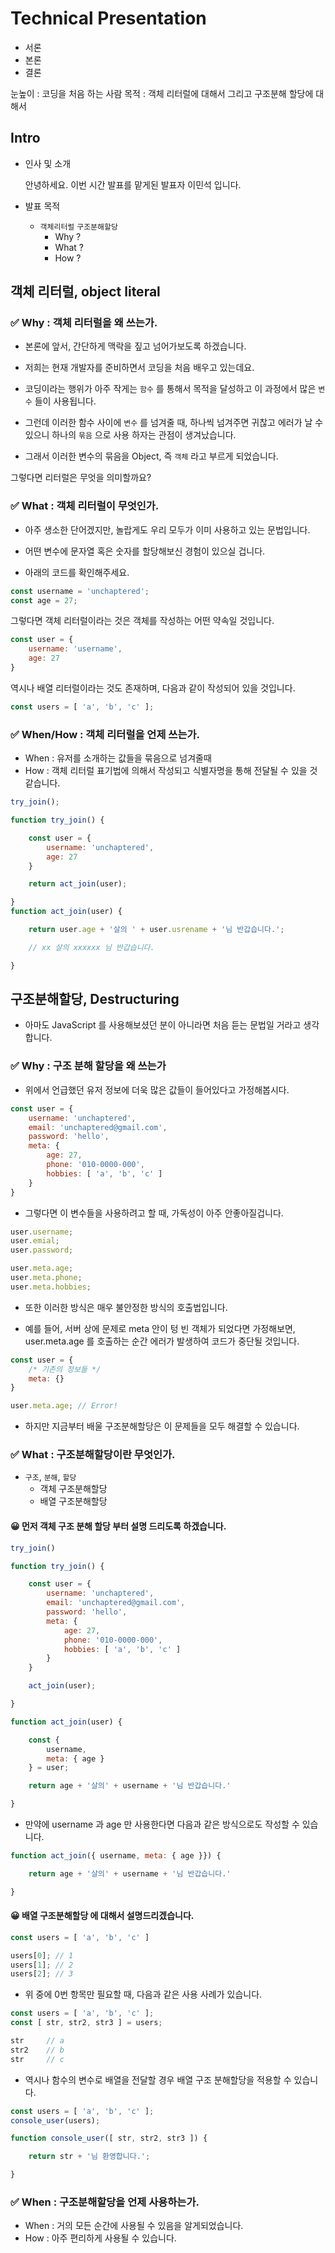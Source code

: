 # Technical Presentation

- 서론 
- 본론 
- 결론 

눈높이 : 코딩을 처음 하는 사람
목적 : 객체 리터럴에 대해서 그리고 구조분해 할당에 대해서

## Intro

- 인사 및 소개

    안녕하세요.
    이번 시간 발표를 맡게된 발표자 이민석 입니다.

- 발표 목적

    - `객체리터럴` `구조분해할당`
        - Why ?
        - What ?
        - How ?

## 객체 리터럴, object literal

### ✅ Why : 객체 리터럴을 왜 쓰는가.

- 본론에 앞서, 간단하게 맥락을 짚고 넘어가보도록 하겠습니다.

- 저희는 현재 개발자를 준비하면서 코딩을 처음 배우고 있는데요.

- 코딩이라는 행위가 아주 작게는 `함수` 를 통해서 목적을 달성하고 이 과정에서 많은 `변수` 들이 사용됩니다.

- 그런데 이러한 함수 사이에 `변수` 를 넘겨줄 때, 하나씩 넘겨주면 귀찮고 에러가 날 수 있으니 하나의 `묶음` 으로 사용 하자는 관점이 생겨났습니다.

- 그래서 이러한 변수의 묶음을 Object, 즉 `객체` 라고 부르게 되었습니다.

그렇다면 리터럴은 무엇을 의미할까요?

### ✅ What : 객체 리터럴이 무엇인가.

- 아주 생소한 단어겠지만, 놀랍게도 우리 모두가 이미 사용하고 있는 문법입니다.

- 어떤 변수에 문자열 혹은 숫자를 할당해보신 경험이 있으실 겁니다.

- 아래의 코드를 확인해주세요.

```javascript
const username = 'unchaptered';
const age = 27;
```

그렇다면 객체 리터럴이라는 것은 객체를 작성하는 어떤 약속일 것입니다.

```javascript
const user = {
    username: 'username',
    age: 27
}
```

역시나 배열 리터럴이라는 것도 존재하며, 다음과 같이 작성되어 있을 것입니다.

```javascript
const users = [ 'a', 'b', 'c' ];
```

### ✅ When/How : 객체 리터럴을 언제 쓰는가.

- When : 유저를 소개하는 값들을 묶음으로 넘겨줄때
- How : 객체 리터럴 표기법에 의해서 작성되고 식별자명을 통해 전달될 수 있을 것 같습니다.

```javascript
try_join();

function try_join() {

    const user = {
        username: 'unchaptered',
        age: 27
    }

    return act_join(user);

}
function act_join(user) {

    return user.age + '살의 ' + user.usrename + '님 반갑습니다.';

    // xx 살의 xxxxxx 님 반갑습니다.

}
```

## 구조분해할당, Destructuring

- 아마도 JavaScript 를 사용해보셨던 분이 아니라면 처음 듣는 문법일 거라고 생각합니다.

### ✅ Why : 구조 분해 할당을 왜 쓰는가

- 위에서 언급했던 유저 정보에 더욱 많은 값들이 들어있다고 가정해봅시다.

```javascript
const user = {
    username: 'unchaptered',
    email: 'unchaptered@gmail.com',
    password: 'hello',
    meta: {
        age: 27,
        phone: '010-0000-000',
        hobbies: [ 'a', 'b', 'c' ]
    }
}
```

- 그렇다면 이 변수들을 사용하려고 할 때, 가독성이 아주 안좋아질겁니다.

```javascript
user.username;
user.emial;
user.password;

user.meta.age;
user.meta.phone;
user.meta.hobbies;
```

- 또한 이러한 방식은 매우 불안정한 방식의 호출법입니다.

- 예를 들어, 서버 상에 문제로 meta 안이 텅 빈 객체가 되었다면 가정해보면, user.meta.age 를 호출하는 순간 에러가 발생하여 코드가 중단될 것입니다.

```javascript
const user = {
    /* 기존의 정보들 */
    meta: {}
}

user.meta.age; // Error!
```

- 하지만 지금부터 배울 구조분해할당은 이 문제들을 모두 해결할 수 있습니다.

### ✅ What : 구조분해할당이란 무엇인가.

- `구조`, `분해`, `할당`
    - 객체 구조분해할당
    - 배열 구조분해할당

#### 😀 먼저 객체 구조 분해 할당 부터 설명 드리도록 하겠습니다.

```javascript
try_join()

function try_join() {

    const user = {
        username: 'unchaptered',
        email: 'unchaptered@gmail.com',
        password: 'hello',
        meta: {
            age: 27,
            phone: '010-0000-000',
            hobbies: [ 'a', 'b', 'c' ]
        }
    }

    act_join(user);

}

function act_join(user) {

    const {
        username,
        meta: { age }
    } = user;

    return age + '살의' + username + '님 반갑습니다.'

}
```

- 만약에 username 과 age 만 사용한다면 다음과 같은 방식으로도 작성할 수 있습니다.

```javascript
function act_join({ username, meta: { age }}) {

    return age + '살의' + username + '님 반갑습니다.'

}
```

#### 😀 배열 구조분해할당 에 대해서 설명드리겠습니다.

```javascript
const users = [ 'a', 'b', 'c' ]

users[0]; // 1
users[1]; // 2
users[2]; // 3
```

- 위 중에 0번 항목만 필요할 때, 다음과 같은 사용 사례가 있습니다.

```javascript
const users = [ 'a', 'b', 'c' ];
const [ str, str2, str3 ] = users;

str     // a
str2    // b
str     // c
```

- 역시나 함수의 변수로 배열을 전달할 경우 배열 구조 분해할당을 적용할 수 있습니다.

```javascript
const users = [ 'a', 'b', 'c' ];
console_user(users);

function console_user([ str, str2, str3 ]) {

    return str + '님 환영합니다.';

}
```


### ✅ When : 구조분해할당을 언제 사용하는가.

- When : 거의 모든 순간에 사용될 수 있음을 알게되었습니다.
- How : 아주 편리하게 사용될 수 있습니다.

